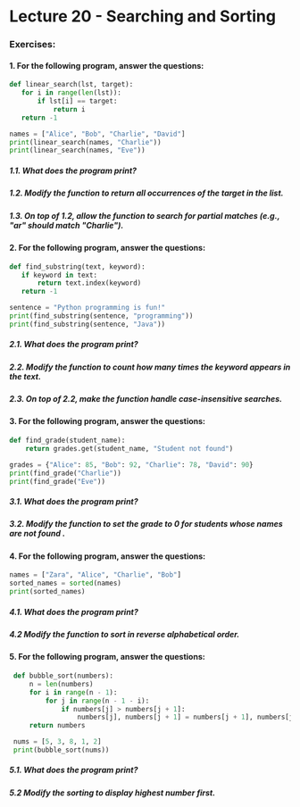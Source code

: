# Lecture 20 - Searching and Sorting 

### Exercises: 
#### 1. For the following program, answer the questions:
   ```python
   def linear_search(lst, target):
      for i in range(len(lst)):
          if lst[i] == target:
              return i  
      return -1 

   names = ["Alice", "Bob", "Charlie", "David"]
   print(linear_search(names, "Charlie"))  
   print(linear_search(names, "Eve"))  
   
   ```
 ##### 1.1. What does the program print?
 ##### 1.2. Modify the function to return all occurrences of the target in the list.
 ##### 1.3. On top of 1.2, allow the function to search for partial matches (e.g., "ar" should match "Charlie").

#### 2. For the following program, answer the questions:
   ```python
   def find_substring(text, keyword):
      if keyword in text:
          return text.index(keyword)
      return -1

   sentence = "Python programming is fun!"
   print(find_substring(sentence, "programming"))  
   print(find_substring(sentence, "Java"))  

   ```
 ##### 2.1. What does the program print?
 ##### 2.2. Modify the function to count how many times the keyword appears in the text.
 ##### 2.3. On top of 2.2, make the function handle case-insensitive searches. 

#### 3. For the following program, answer the questions:
   ```python
   def find_grade(student_name):
       return grades.get(student_name, "Student not found")

   grades = {"Alice": 85, "Bob": 92, "Charlie": 78, "David": 90}
   print(find_grade("Charlie")) 
   print(find_grade("Eve")) 

   ```
 ##### 3.1. What does the program print?
 ##### 3.2. Modify the function to set the grade to 0 for students whose names are not found .

 
 #### 4. For the following program, answer the questions:
   ```python
   names = ["Zara", "Alice", "Charlie", "Bob"]
   sorted_names = sorted(names) 
   print(sorted_names) 

   ```
 ##### 4.1. What does the program print?
 ##### 4.2  Modify the function to sort in reverse alphabetical order.
 
 #### 5. For the following program, answer the questions:
  
  ```python
   def bubble_sort(numbers):
       n = len(numbers)
       for i in range(n - 1):
           for j in range(n - 1 - i):
               if numbers[j] > numbers[j + 1]:
                   numbers[j], numbers[j + 1] = numbers[j + 1], numbers[j]  
       return numbers

   nums = [5, 3, 8, 1, 2]
   print(bubble_sort(nums))
   ```
 ##### 5.1. What does the program print?
 ##### 5.2  Modify the sorting to display highest number first.

 
